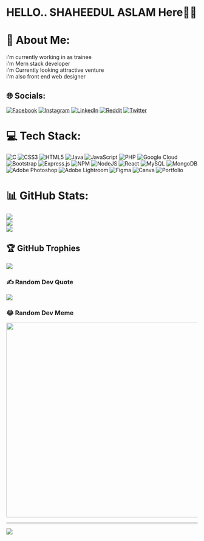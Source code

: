 #                                                   HELLO.. SHAHEEDUL ASLAM Here👨‍💻
                                             
# 💫 About Me:
i'm currently working in as trainee<br>i'm Mern stack developer<br>i'm Currently looking attractive venture<br>i'm also front end web designer


## 🌐 Socials:
[![Facebook](https://img.shields.io/badge/Facebook-%231877F2.svg?logo=Facebook&logoColor=white)](https://facebook.com/shaheedulaslam)
[![Instagram](https://img.shields.io/badge/Instagram-%23E4405F.svg?logo=Instagram&logoColor=white)](https://instagram.com/aslam.__.061)
[![LinkedIn](https://img.shields.io/badge/LinkedIn-%230077B5.svg?logo=linkedin&logoColor=white)](https://linkedin.com/in/ShaheedulAslam)
[![Reddit](https://img.shields.io/badge/Reddit-%23FF4500.svg?logo=Reddit&logoColor=white)](https://reddit.com/user/shaheedulaslam)
[![Twitter](https://img.shields.io/badge/Twitter-%231DA1F2.svg?logo=Twitter&logoColor=white)](https://twitter.com/SHAHEEDULASLAM) 

# 💻 Tech Stack:
![C](https://img.shields.io/badge/c-%2300599C.svg?style=for-the-badge&logo=c&logoColor=white) ![CSS3](https://img.shields.io/badge/css3-%231572B6.svg?style=for-the-badge&logo=css3&logoColor=white) ![HTML5](https://img.shields.io/badge/html5-%23E34F26.svg?style=for-the-badge&logo=html5&logoColor=white) ![Java](https://img.shields.io/badge/java-%23ED8B00.svg?style=for-the-badge&logo=java&logoColor=white) ![JavaScript](https://img.shields.io/badge/javascript-%23323330.svg?style=for-the-badge&logo=javascript&logoColor=%23F7DF1E) ![PHP](https://img.shields.io/badge/php-%23777BB4.svg?style=for-the-badge&logo=php&logoColor=white) ![Google Cloud](https://img.shields.io/badge/Google%20Cloud-%234285F4.svg?style=for-the-badge&logo=google-cloud&logoColor=white) ![Bootstrap](https://img.shields.io/badge/bootstrap-%23563D7C.svg?style=for-the-badge&logo=bootstrap&logoColor=white) ![Express.js](https://img.shields.io/badge/express.js-%23404d59.svg?style=for-the-badge&logo=express&logoColor=%2361DAFB) ![NPM](https://img.shields.io/badge/NPM-%23000000.svg?style=for-the-badge&logo=npm&logoColor=white) ![NodeJS](https://img.shields.io/badge/node.js-6DA55F?style=for-the-badge&logo=node.js&logoColor=white) ![React](https://img.shields.io/badge/react-%2320232a.svg?style=for-the-badge&logo=react&logoColor=%2361DAFB) ![MySQL](https://img.shields.io/badge/mysql-%2300f.svg?style=for-the-badge&logo=mysql&logoColor=white) ![MongoDB](https://img.shields.io/badge/MongoDB-%234ea94b.svg?style=for-the-badge&logo=mongodb&logoColor=white) ![Adobe Photoshop](https://img.shields.io/badge/adobephotoshop-%2331A8FF.svg?style=for-the-badge&logo=adobephotoshop&logoColor=white) ![Adobe Lightroom](https://img.shields.io/badge/Adobe%20Lightroom-31A8FF.svg?style=for-the-badge&logo=Adobe%20Lightroom&logoColor=white) 	![Figma](https://img.shields.io/badge/figma-%23F24E1E.svg?style=for-the-badge&logo=figma&logoColor=white) ![Canva](https://img.shields.io/badge/Canva-%2300C4CC.svg?style=for-the-badge&logo=Canva&logoColor=white) ![Portfolio](https://img.shields.io/badge/Portfolio-%23000000.svg?style=for-the-badge&logo=firefox&logoColor=#FF7139)
# 📊 GitHub Stats:
![](https://github-readme-stats.vercel.app/api?username=shaheedulaslam&theme=dark&hide_border=false&include_all_commits=true&count_private=true)<br/>
![](https://github-readme-streak-stats.herokuapp.com/?user=shaheedulaslam&theme=dark&hide_border=false)<br/>
![](https://github-readme-stats.vercel.app/api/top-langs/?username=shaheedulaslam&theme=dark&hide_border=false&include_all_commits=true&count_private=true&layout=compact)

## 🏆 GitHub Trophies
![](https://github-profile-trophy.vercel.app/?username=shaheedulaslam&theme=radical&no-frame=false&no-bg=false&margin-w=4)

### ✍️ Random Dev Quote
![](https://quotes-github-readme.vercel.app/api?type=horizontal&theme=radical)

### 😂 Random Dev Meme
<img src="https://random-memer.herokuapp.com/" width="512px"/>

---
[![](https://visitcount.itsvg.in/api?id=shaheedulaslam&icon=0&color=0)](https://visitcount.itsvg.in)

<!-- Proudly created with GPRM ( https://gprm.itsvg.in ) -->
